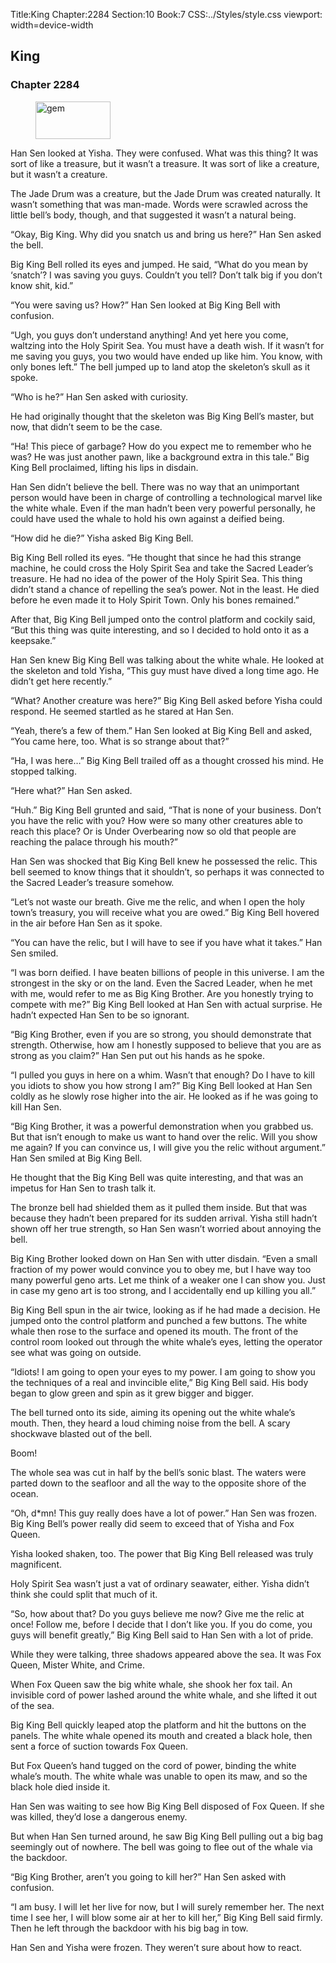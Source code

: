Title:King 
Chapter:2284 
Section:10 
Book:7 
CSS:../Styles/style.css 
viewport: width=device-width
  
## King
### Chapter 2284 
<figure>
	<img src="../Images/gem.gif" alt="gem" id="gem" width="120" height="60" />
</figure>
  

  
  Han Sen looked at Yisha. They were confused. What was this thing? It was sort of like a treasure, but it wasn’t a treasure. It was sort of like a creature, but it wasn’t a creature.

The Jade Drum was a creature, but the Jade Drum was created naturally. It wasn’t something that was man-made. Words were scrawled across the little bell’s body, though, and that suggested it wasn’t a natural being.

“Okay, Big King. Why did you snatch us and bring us here?” Han Sen asked the bell.

Big King Bell rolled its eyes and jumped. He said, “What do you mean by ‘snatch’? I was saving you guys. Couldn’t you tell? Don’t talk big if you don’t know shit, kid.”

“You were saving us? How?” Han Sen looked at Big King Bell with confusion.

“Ugh, you guys don’t understand anything! And yet here you come, waltzing into the Holy Spirit Sea. You must have a death wish. If it wasn’t for me saving you guys, you two would have ended up like him. You know, with only bones left.” The bell jumped up to land atop the skeleton’s skull as it spoke.

“Who is he?” Han Sen asked with curiosity.

He had originally thought that the skeleton was Big King Bell’s master, but now, that didn’t seem to be the case.

“Ha! This piece of garbage? How do you expect me to remember who he was? He was just another pawn, like a background extra in this tale.” Big King Bell proclaimed, lifting his lips in disdain.

Han Sen didn’t believe the bell. There was no way that an unimportant person would have been in charge of controlling a technological marvel like the white whale. Even if the man hadn’t been very powerful personally, he could have used the whale to hold his own against a deified being.

“How did he die?” Yisha asked Big King Bell.

Big King Bell rolled its eyes. “He thought that since he had this strange machine, he could cross the Holy Spirit Sea and take the Sacred Leader’s treasure. He had no idea of the power of the Holy Spirit Sea. This thing didn’t stand a chance of repelling the sea’s power. Not in the least. He died before he even made it to Holy Spirit Town. Only his bones remained.”

After that, Big King Bell jumped onto the control platform and cockily said, “But this thing was quite interesting, and so I decided to hold onto it as a keepsake.”

Han Sen knew Big King Bell was talking about the white whale. He looked at the skeleton and told Yisha, “This guy must have dived a long time ago. He didn’t get here recently.”

“What? Another creature was here?” Big King Bell asked before Yisha could respond. He seemed startled as he stared at Han Sen.

“Yeah, there’s a few of them.” Han Sen looked at Big King Bell and asked, “You came here, too. What is so strange about that?”

“Ha, I was here…” Big King Bell trailed off as a thought crossed his mind. He stopped talking.

“Here what?” Han Sen asked.

“Huh.” Big King Bell grunted and said, “That is none of your business. Don’t you have the relic with you? How were so many other creatures able to reach this place? Or is Under Overbearing now so old that people are reaching the palace through his mouth?”

Han Sen was shocked that Big King Bell knew he possessed the relic. This bell seemed to know things that it shouldn’t, so perhaps it was connected to the Sacred Leader’s treasure somehow.

“Let’s not waste our breath. Give me the relic, and when I open the holy town’s treasury, you will receive what you are owed.” Big King Bell hovered in the air before Han Sen as it spoke.

“You can have the relic, but I will have to see if you have what it takes.” Han Sen smiled.

“I was born deified. I have beaten billions of people in this universe. I am the strongest in the sky or on the land. Even the Sacred Leader, when he met with me, would refer to me as Big King Brother. Are you honestly trying to compete with me?” Big King Bell looked at Han Sen with actual surprise. He hadn’t expected Han Sen to be so ignorant.

“Big King Brother, even if you are so strong, you should demonstrate that strength. Otherwise, how am I honestly supposed to believe that you are as strong as you claim?” Han Sen put out his hands as he spoke.

“I pulled you guys in here on a whim. Wasn’t that enough? Do I have to kill you idiots to show you how strong I am?” Big King Bell looked at Han Sen coldly as he slowly rose higher into the air. He looked as if he was going to kill Han Sen.

“Big King Brother, it was a powerful demonstration when you grabbed us. But that isn’t enough to make us want to hand over the relic. Will you show me again? If you can convince us, I will give you the relic without argument.” Han Sen smiled at Big King Bell.

He thought that the Big King Bell was quite interesting, and that was an impetus for Han Sen to trash talk it.

The bronze bell had shielded them as it pulled them inside. But that was because they hadn’t been prepared for its sudden arrival. Yisha still hadn’t shown off her true strength, so Han Sen wasn’t worried about annoying the bell.

Big King Brother looked down on Han Sen with utter disdain. “Even a small fraction of my power would convince you to obey me, but I have way too many powerful geno arts. Let me think of a weaker one I can show you. Just in case my geno art is too strong, and I accidentally end up killing you all.”

Big King Bell spun in the air twice, looking as if he had made a decision. He jumped onto the control platform and punched a few buttons. The white whale then rose to the surface and opened its mouth. The front of the control room looked out through the white whale’s eyes, letting the operator see what was going on outside.

“Idiots! I am going to open your eyes to my power. I am going to show you the techniques of a real and invincible elite,” Big King Bell said. His body began to glow green and spin as it grew bigger and bigger.

The bell turned onto its side, aiming its opening out the white whale’s mouth. Then, they heard a loud chiming noise from the bell. A scary shockwave blasted out of the bell.

Boom!

The whole sea was cut in half by the bell’s sonic blast. The waters were parted down to the seafloor and all the way to the opposite shore of the ocean.

“Oh, d*mn! This guy really does have a lot of power.” Han Sen was frozen. Big King Bell’s power really did seem to exceed that of Yisha and Fox Queen.

Yisha looked shaken, too. The power that Big King Bell released was truly magnificent.

Holy Spirit Sea wasn’t just a vat of ordinary seawater, either. Yisha didn’t think she could split that much of it.

“So, how about that? Do you guys believe me now? Give me the relic at once! Follow me, before I decide that I don’t like you. If you do come, you guys will benefit greatly,” Big King Bell said to Han Sen with a lot of pride.

While they were talking, three shadows appeared above the sea. It was Fox Queen, Mister White, and Crime.

When Fox Queen saw the big white whale, she shook her fox tail. An invisible cord of power lashed around the white whale, and she lifted it out of the sea.

Big King Bell quickly leaped atop the platform and hit the buttons on the panels. The white whale opened its mouth and created a black hole, then sent a force of suction towards Fox Queen.

But Fox Queen’s hand tugged on the cord of power, binding the white whale’s mouth. The white whale was unable to open its maw, and so the black hole died inside it.

Han Sen was waiting to see how Big King Bell disposed of Fox Queen. If she was killed, they’d lose a dangerous enemy.

But when Han Sen turned around, he saw Big King Bell pulling out a big bag seemingly out of nowhere. The bell was going to flee out of the whale via the backdoor.

“Big King Brother, aren’t you going to kill her?” Han Sen asked with confusion.

“I am busy. I will let her live for now, but I will surely remember her. The next time I see her, I will blow some air at her to kill her,” Big King Bell said firmly. Then he left through the backdoor with his big bag in tow.

Han Sen and Yisha were frozen. They weren’t sure about how to react.
